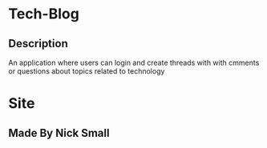 # Tech-Blog

## Description 
An application where users can login and create threads with with cmments or questions about topics related to technology

# Site


## Made By Nick Small